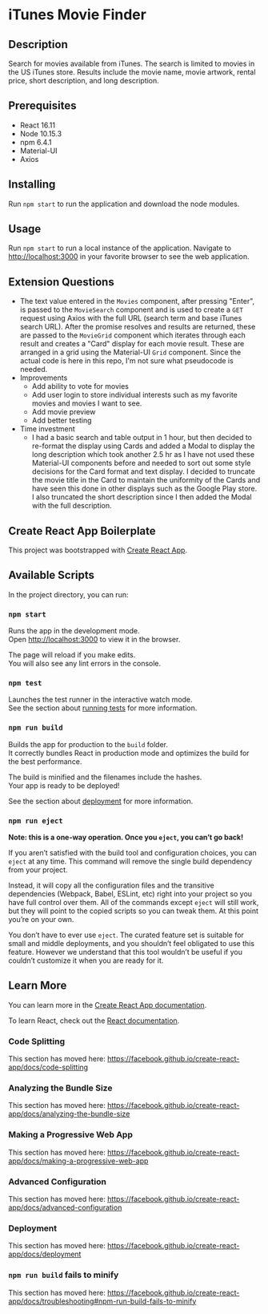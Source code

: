 # iTunes Movie Finder

## Description
Search for movies available from iTunes. The search is limited to movies in the US iTunes store. Results include the movie name, movie artwork, rental price, short description, and long description.

## Prerequisites
* React 16.11 
* Node 10.15.3
* npm 6.4.1
* Material-UI
* Axios

## Installing
Run `npm start` to run the application and download the node modules.

## Usage
Run `npm start` to run a local instance of the application. Navigate to [http://localhost:3000](http://localhost:3000) in your favorite browser to see the web application.


## Extension Questions
* The text value entered in the `Movies` component, after pressing "Enter", is passed to the `MovieSearch` component and is used to create a `GET` request using Axios with the full URL (search term and base iTunes search URL). After the promise resolves and results are returned, these are passed to the `MovieGrid` component which iterates through each result and creates a "Card" display for each movie result. These are arranged in a grid using the Material-UI `Grid` component. Since the actual code is here in this repo, I'm not sure what pseudocode is needed.
* Improvements 
  * Add ability to vote for movies
  * Add user login to store individual interests such as my favorite movies and movies I want to see. 
  * Add movie preview 
  * Add better testing
* Time investment 
  * I had a basic search and table output in 1 hour, but then decided to re-format the display using Cards and added a Modal to display the long description which took another 2.5 hr as I have not used these Material-UI components before and needed to sort out some style decisions for the Card format and text display. I decided to truncate the movie title in the Card to maintain the uniformity of the Cards and have seen this done in other displays such as the Google Play store. I also truncated the short description since I then added the Modal with the full description.





## Create React App Boilerplate
This project was bootstrapped with [Create React App](https://github.com/facebook/create-react-app).

## Available Scripts

In the project directory, you can run:

### `npm start`

Runs the app in the development mode.<br />
Open [http://localhost:3000](http://localhost:3000) to view it in the browser.

The page will reload if you make edits.<br />
You will also see any lint errors in the console.

### `npm test`

Launches the test runner in the interactive watch mode.<br />
See the section about [running tests](https://facebook.github.io/create-react-app/docs/running-tests) for more information.

### `npm run build`

Builds the app for production to the `build` folder.<br />
It correctly bundles React in production mode and optimizes the build for the best performance.

The build is minified and the filenames include the hashes.<br />
Your app is ready to be deployed!

See the section about [deployment](https://facebook.github.io/create-react-app/docs/deployment) for more information.

### `npm run eject`

**Note: this is a one-way operation. Once you `eject`, you can’t go back!**

If you aren’t satisfied with the build tool and configuration choices, you can `eject` at any time. This command will remove the single build dependency from your project.

Instead, it will copy all the configuration files and the transitive dependencies (Webpack, Babel, ESLint, etc) right into your project so you have full control over them. All of the commands except `eject` will still work, but they will point to the copied scripts so you can tweak them. At this point you’re on your own.

You don’t have to ever use `eject`. The curated feature set is suitable for small and middle deployments, and you shouldn’t feel obligated to use this feature. However we understand that this tool wouldn’t be useful if you couldn’t customize it when you are ready for it.

## Learn More

You can learn more in the [Create React App documentation](https://facebook.github.io/create-react-app/docs/getting-started).

To learn React, check out the [React documentation](https://reactjs.org/).

### Code Splitting

This section has moved here: https://facebook.github.io/create-react-app/docs/code-splitting

### Analyzing the Bundle Size

This section has moved here: https://facebook.github.io/create-react-app/docs/analyzing-the-bundle-size

### Making a Progressive Web App

This section has moved here: https://facebook.github.io/create-react-app/docs/making-a-progressive-web-app

### Advanced Configuration

This section has moved here: https://facebook.github.io/create-react-app/docs/advanced-configuration

### Deployment

This section has moved here: https://facebook.github.io/create-react-app/docs/deployment

### `npm run build` fails to minify

This section has moved here: https://facebook.github.io/create-react-app/docs/troubleshooting#npm-run-build-fails-to-minify

